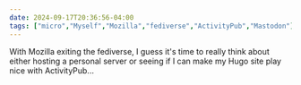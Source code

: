 ```yaml
---
date: 2024-09-17T20:36:56-04:00
tags: ["micro","Myself","Mozilla","fediverse","ActivityPub","Mastodon"]
---
```

With Mozilla exiting the fediverse, I guess it's time to really think about either hosting a personal server or seeing if I can make my Hugo site play nice with ActivityPub...